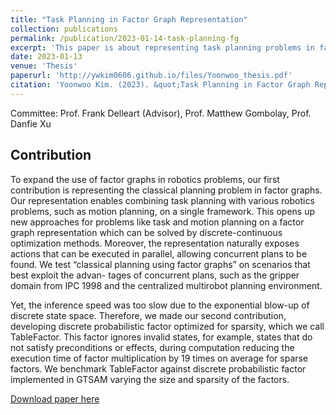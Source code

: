 ```yaml
---
title: "Task Planning in Factor Graph Representation"
collection: publications
permalink: /publication/2023-01-14-task-planning-fg
excerpt: 'This paper is about representing task planning problems in factor graphs.'
date: 2023-01-13
venue: 'Thesis'
paperurl: 'http://ywkim0606.github.io/files/Yoonwoo_thesis.pdf'
citation: 'Yoonwoo Kim. (2023). &quot;Task Planning in Factor Graph Representation.&quot; <i>Thesis</i>.'
---
```

Committee: Prof. Frank Delleart (Advisor), Prof. Matthew Gombolay, Prof. Danfie Xu

## Contribution
To expand the use of factor graphs in robotics problems, our first contribution is representing the classical planning problem in factor graphs. Our representation enables combining task planning with various robotics problems, such as motion planning, on a single framework. This opens up new approaches for problems like task and motion planning on a factor graph representation which can be solved by discrete-continuous optimization methods. Moreover, the representation naturally exposes actions that can be executed in parallel, allowing concurrent plans to be found. We test “classical planning using factor graphs” on scenarios that best exploit the advan- tages of concurrent plans, such as the gripper domain from IPC 1998 and the centralized multirobot planning environment.

Yet, the inference speed was too slow due to the exponential blow-up of discrete state space. Therefore, we made our second contribution, developing discrete probabilistic factor optimized for sparsity, which we call TableFactor. This factor ignores invalid states, for example, states that do not satisfy preconditions or effects, during computation reducing the execution time of factor multiplication by 19 times on average for sparse factors. We benchmark TableFactor against discrete probabilistic factor implemented in GTSAM varying the size and sparsity of the factors.

[Download paper here](http://ywkim0606.github.io/files/Yoonwoo_thesis.pdf)

<!-- Recommended citation: Yoonwoo Kim. (2023). "Paper Title Number 3." <i>Thesis</i>. 1(3). -->
